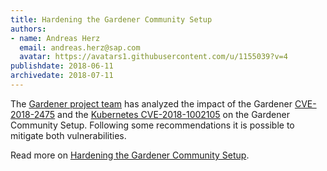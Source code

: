 ```yaml
---
title: Hardening the Gardener Community Setup
authors: 
- name: Andreas Herz
  email: andreas.herz@sap.com
  avatar: https://avatars1.githubusercontent.com/u/1155039?v=4
publishdate: 2018-06-11
archivedate: 2018-07-11
---
```


The [Gardener project team](https://github.com/gardener/gardener) has analyzed the impact of the 
Gardener [CVE-2018-2475](https://groups.google.com/forum/#!topic/gardener/Pom2Y70cDpw) and 
the [Kubernetes CVE-2018-1002105](https://groups.google.com/forum/#!topic/kubernetes-announce/GVllWCg6L88) on 
the Gardener Community Setup. Following some recommendations it is possible to mitigate both vulnerabilities.
 
Read more on [Hardening the Gardener Community Setup](https://github.com/gardener/documentation/blob/master/website/documentation/guides/install_gardener/secure-setup/_index.md).
